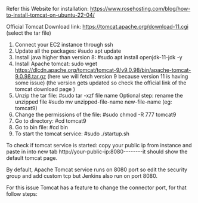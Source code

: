 Refer this Website for installation: https://www.rosehosting.com/blog/how-to-install-tomcat-on-ubuntu-22-04/

Official Tomcat Download link: https://tomcat.apache.org/download-11.cgi (select the tar file)
1.	Connect your EC2 instance through ssh 
2.	Update all the packages: #sudo apt update
3.	Install java higher than version 8: #sudo apt install openjdk-11-jdk -y
4.	Install Apache tomcat: sudo wget https://dlcdn.apache.org/tomcat/tomcat-9/v9.0.98/bin/apache-tomcat-9.0.98.tar.gz  (here we will fetch version 9 because version 11 is having some issue) (the version gets updated so check the official link of the tomcat download page )
5.	Unzip the tar file: #sudo tar -xzf file name
Optional step: rename the unzipped file #sudo mv unzipped-file-name new-file-name (eg: tomcat9)
6.	Change the permissions of the file: #sudo chmod -R 777 tomcat9
7.	Go to directory: #cd tomcat9
8.	Go to bin file: #cd bin
9.	To start the tomcat service: #sudo ./startup.sh

To check if tomcat service is started: copy your public ip from instance and paste in into new tab http://your-public-ip:8080--------it should show the default tomcat page.

By default, Apache Tomcat service runs on 8080 port so edit the security group and add custom tcp but Jenkins also run on port 8080.

For this issue Tomcat has a feature to change the connector port, for that follow steps:
